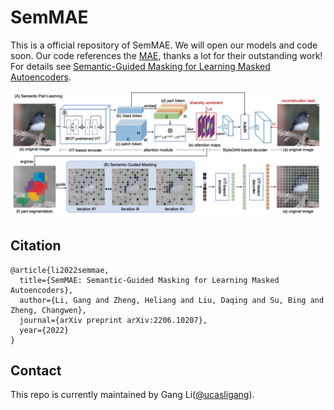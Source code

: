 # SemMAE

This is a official repository of SemMAE.
We will open our models and code soon.
Our code references the [MAE](https://github.com/facebookresearch/mae), thanks a lot for their outstanding work!
For details see [Semantic-Guided Masking for Learning Masked Autoencoders](https://arxiv.org/pdf/2112.13085.pdf). 

<div align="center">
  <img width="1000", src="https://github.com/ucasligang/SemMAE/blob/main/src/figure1.png">
</div>

## Citation

```
@article{li2022semmae,
  title={SemMAE: Semantic-Guided Masking for Learning Masked Autoencoders},
  author={Li, Gang and Zheng, Heliang and Liu, Daqing and Su, Bing and Zheng, Changwen},
  journal={arXiv preprint arXiv:2206.10207},
  year={2022}
}
```

## Contact

This repo is currently maintained by Gang Li([@ucasligang](https://github.com/ucasligang)).
